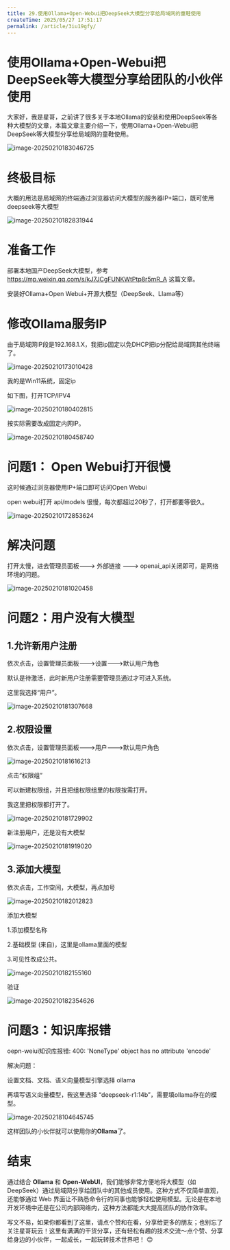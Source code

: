 ```yaml
---
title: 29.使用Ollama+Open-Webui把DeepSeek大模型分享给局域网的童鞋使用
createTime: 2025/05/27 17:51:17
permalink: /article/3iu19gfy/
---
```

# 使用Ollama+Open-Webui把DeepSeek等大模型分享给团队的小伙伴使用



大家好，我是星哥，之前讲了很多关于本地Ollama的安装和使用DeepSeek等各种大模型的文章，本篇文章主要介绍一下，使用Ollama+Open-Webui把DeepSeek等大模型分享给局域网的童鞋使用。

![image-20250210183046725](https://imgoss.xgss.net/picgo/image-20250210183046725.png?aliyun)

# 终极目标

大概的用法是局域网的终端通过浏览器访问大模型的服务器IP+端口，既可使用deepseek等大模型

![image-20250210182831944](https://imgoss.xgss.net/picgo/image-20250210182831944.png?aliyun)

# 准备工作

部署本地国产DeepSeek大模型，参考 https://mp.weixin.qq.com/s/kJ7JCgFUNKWtPtp8r5mR_A 这篇文章。

安装好Ollama+Open Webui+开源大模型（DeepSeek、Llama等）

# 修改Ollama服务IP

由于局域网IP段是192.168.1.X，我把ip固定以免DHCP把ip分配给局域网其他终端了。

![image-20250210173010428](https://imgoss.xgss.net/picgo/image-20250210173010428.png?aliyun)

我的是Win11系统，固定ip

如下图，打开TCP/IPV4

![image-20250210180402815](https://imgoss.xgss.net/picgo/image-20250210180402815.png?aliyun)

按实际需要改成固定内网IP。

![image-20250210180458740](https://imgoss.xgss.net/picgo/image-20250210180458740.png?aliyun)

# 问题1： Open Webui打开很慢

这时候通过浏览器使用IP+端口即可访问Open Webui

open webui打开 api/models 很慢，每次都超过20秒了，打开都要等很久。

![image-20250210172853624](https://imgoss.xgss.net/picgo/image-20250210172853624.png?aliyun)

# 解决问题

打开太慢，进去管理员面板---> 外部链接 ---> openai_api关闭即可，是网络环境的问题。

![image-20250210181020458](https://imgoss.xgss.net/picgo/image-20250210181020458.png?aliyun)



# 问题2：用户没有大模型

## 1.允许新用户注册

依次点击，设置管理员面板--->设置--->默认用户角色

默认是待激活，此时新用户注册需要管理员通过才可进入系统。

这里我选择“用户”。

![image-20250210181307668](https://imgoss.xgss.net/picgo/image-20250210181307668.png?aliyun)

## 2.权限设置

依次点击，设置管理员面板--->用户--->默认用户角色



![image-20250210181616213](https://imgoss.xgss.net/picgo/image-20250210181616213.png?aliyun)

点击“权限组”

可以新建权限组，并且把组权限组里的权限按需打开。

我这里把权限都打开了。

![image-20250210181729902](https://imgoss.xgss.net/picgo/image-20250210181729902.png?aliyun)

新注册用户，还是没有大模型

![image-20250210181919020](https://imgoss.xgss.net/picgo/image-20250210181919020.png?aliyun)

## 3.添加大模型

依次点击，工作空间，大模型，再点加号

![image-20250210182012823](https://imgoss.xgss.net/picgo/image-20250210182012823.png?aliyun)

添加大模型

1.添加模型名称

2.基础模型 (来自)，这里是ollama里面的模型

3.可见性改成公共。

![image-20250210182155160](https://imgoss.xgss.net/picgo/image-20250210182155160.png?aliyun)

验证

![image-20250210182354626](https://imgoss.xgss.net/picgo/image-20250210182354626.png?aliyun)

# 问题3：知识库报错

oepn-weiui知识库报错: 400: 'NoneType' object has no attribute 'encode'

解决问题：

设置文档、文档、语义向量模型引擎选择 ollama

再填写语义向量模型，我这里选择 “deepseek-r1:14b”，需要填ollama存在的模型。

![image-20250218104645745](https://imgoss.xgss.net/picgo/image-20250218104645745.png?aliyun)



这样团队的小伙伴就可以使用你的**Ollama**了。

# 结束

通过结合 **Ollama** 和 **Open-WebUI**，我们能够非常方便地将大模型（如 DeepSeek）通过局域网分享给团队中的其他成员使用。这种方式不仅简单直观，还能够通过 Web 界面让不熟悉命令行的同事也能够轻松使用模型。无论是在本地开发环境中还是在公司内部网络内，这种方法都能大大提高团队的协作效率。

写文不易，如果你都看到了这里，请点个赞和在看，分享给更多的朋友；也别忘了关注星哥玩云！这里有满满的干货分享，还有轻松有趣的技术交流～点个赞、分享给身边的小伙伴，一起成长，一起玩转技术世界吧！ 😊


